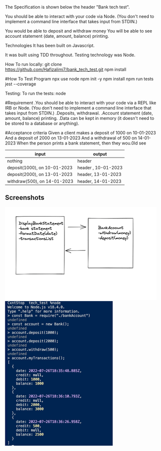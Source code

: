 The Specification is shown below the header "Bank tech test".



You should be able to interact with your code via Node. (You don't need to implement a command line interface that takes input from STDIN.)


You would be able to deposit and withdraw money
You will be able to see account statement (date, amount, balance) printing.

Technologies 
It has been built on Javascript. 

It was built using TDD throughout. Testing technology was Node.


How To run locally:
git clone https://github.com/Hafizalimi7/bank_tech_test.git
npm install

#How To Test Program
npx use node
npm init -y
npm install
npm run tests
jest --coverage

Testing:
To run the tests:
node

#Requirement
.You should be able to interact with your code via a REPL like IRB or Node. (You don't need to implement a command line interface that takes input from STDIN.)
.Deposits, withdrawal.
.Account statement (date, amount, balance) printing.
.Data can be kept in memory (it doesn't need to be stored to a database or anything).

#Acceptance criteria
Given a client makes a deposit of 1000 on 10-01-2023
And a deposit of 2000 on 13-01-2023
And a withdrawal of 500 on 14-01-2023
When the person prints a bank statement, then they wou.0ld see


| input                    |  output    | 
| -------------------------- | ----------------- | 
| nothing                   | header |
| deposit(1000), on 10-01-2023 | header , 10-01-2023 | 
| deposit(2000), on 13-01-2023| header, 13-01-2023 | 
| withdraw(500), on 14-01-2023 | header, 14-01-2023 |



## Screenshots

![](screenshots/diagram.png)
![](screenshots/transaction.png)

